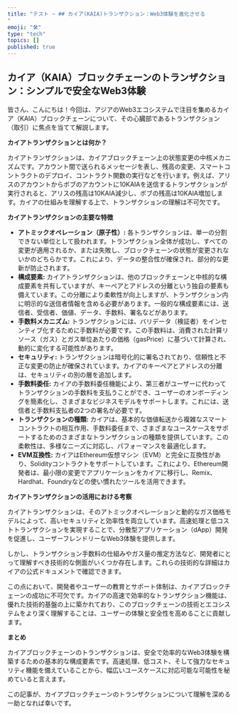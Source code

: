 ```yaml
---
title: "テスト ~ ## カイア(KAIA)トランザクション：Web3体験を進化させる 
"
emoji: "🛠"
type: "tech" 
topics: []
published: true
---
```



## カイア（KAIA）ブロックチェーンのトランザクション：シンプルで安全なWeb3体験

皆さん、こんにちは！今回は、アジアのWeb3エコシステムで注目を集めるカイア（KAIA）ブロックチェーンについて、その心臓部であるトランザクション（取引）に焦点を当てて解説します。

**カイアトランザクションとは何か？**

カイアトランザクションは、カイアブロックチェーン上の状態変更の中核メカニズムです。アカウント間で送られるメッセージを表し、残高の変更、スマートコントラクトのデプロイ、コントラクト関数の実行などを行います。例えば、アリスのアカウントからボブのアカウントに10KAIAを送信するトランザクションが実行されると、アリスの残高は10KAIA減少し、ボブの残高は10KAIA増加します。カイアの仕組みを理解する上で、トランザクションの理解は不可欠です。

**カイアトランザクションの主要な特徴**

* **アトミックオペレーション（原子性）:** 各トランザクションは、単一の分割できない単位として扱われます。トランザクション全体が成功し、すべての変更が適用されるか、または失敗し、ブロックチェーンの状態が変更されないかのどちらかです。これにより、データの整合性が確保され、部分的な更新が防止されます。
* **構成要素:** カイアトランザクションは、他のブロックチェーンと中核的な構成要素を共有していますが、キーペアとアドレスの分離という独自の要素も備えています。この分離により柔軟性が向上しますが、トランザクション内に明示的な送信者情報を含める必要があります。一般的な構成要素には、送信者、受信者、価値、データ、手数料、署名などがあります。
* **手数料メカニズム:** トランザクションには、バリデータ（検証者）をインセンティブ化するために手数料が必要です。この手数料は、消費された計算リソース（ガス）とガス単位あたりの価格（gasPrice）に基づいて計算され、動的に変化する可能性があります。
* **セキュリティ:** トランザクションは暗号化的に署名されており、信頼性と不正な変更の防止が確保されています。カイアのキーペアとアドレスの分離は、セキュリティの別の層を追加します。
* **手数料委任:** カイアの手数料委任機能により、第三者がユーザーに代わってトランザクションの手数料を支払うことができ、ユーザーのオンボーディングを簡素化し、さまざまなビジネスモデルをサポートします。これには、送信者と手数料支払者の2つの署名が必要です。
* **トランザクションの種類:** カイアは、基本的な価値転送から複雑なスマートコントラクトの相互作用、手数料委任まで、さまざまなユースケースをサポートするためのさまざまなトランザクションの種類を提供しています。この柔軟性は、多様なニーズに対応し、パフォーマンスを最適化します。
* **EVM互換性:** カイアはEthereum仮想マシン（EVM）と完全に互換性があり、Solidityコントラクトをサポートしています。これにより、Ethereum開発者は、最小限の変更でアプリケーションをカイアに移行し、Remix、Hardhat、Foundryなどの使い慣れたツールを活用できます。

**カイアトランザクションの活用における考察**

カイアトランザクションは、そのアトミックオペレーションと動的なガス価格モデルによって、高いセキュリティと効率性を両立しています。高速処理と低コストトランザクションを実現することで、分散型アプリケーション（dApp）開発を促進し、ユーザーフレンドリーなWeb3体験を提供します。

しかし、トランザクション手数料の仕組みやガス量の推定方法など、開発者にとって理解すべき技術的な側面がいくつか存在します。これらの技術的な詳細はカイアの公式ドキュメントで確認できます。

この点において、開発者やユーザーの教育とサポート体制は、カイアブロックチェーンの成功に不可欠です。カイアの高速で効率的なトランザクション機能は、優れた技術的基盤の上に築かれており、このブロックチェーンの技術とエコシステムをより深く理解することは、ユーザーの体験と安全性を高めることに貢献します。


**まとめ**

カイアブロックチェーンのトランザクションは、安全で効率的なWeb3体験を構築するための基本的な構成要素です。高速処理、低コスト、そして強力なセキュリティ機能を備えていることから、幅広いユースケースに対応可能な可能性を秘めていると言えます。

この記事が、カイアブロックチェーンのトランザクションについて理解を深める一助となれば幸いです。



        